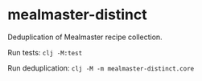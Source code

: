 # mealmaster-distinct

Deduplication of Mealmaster recipe collection.

Run tests: `clj -M:test`

Run deduplication: `clj -M -m mealmaster-distinct.core`
